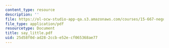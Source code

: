 ```yaml
---
content_type: resource
description: ''
file: https://ol-ocw-studio-app-qa.s3.amazonaws.com/courses/15-667-negotiation-and-conflict-management-spring-2001/25d58f0dad282ccbe52ecf065368ae77_say_little.pdf
file_type: application/pdf
resourcetype: Document
title: say_little.pdf
uid: 25d58f0d-ad28-2ccb-e52e-cf065368ae77
---
```

